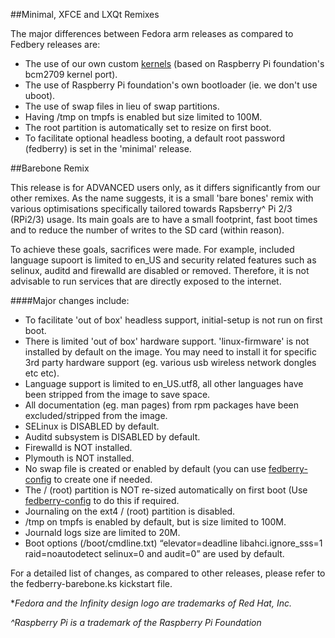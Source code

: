 ##Minimal, XFCE and LXQt Remixes

The major differences between Fedora arm releases as compared to Fedbery releases are:
- The use of our own custom [kernels](https://github.com/fedberry/kernel) (based on Raspberry Pi foundation's bcm2709 kernel port).
- The use of Raspberry Pi foundation's own bootloader (ie. we don't use uboot).
- The use of swap files in lieu of swap partitions.
- Having /tmp on tmpfs is enabled but size limited to 100M.
- The root partition is automatically set to resize on first boot.
- To facilitate optional headless booting, a default root password (fedberry) is set in the 'minimal' release.

##Barebone Remix

This release is for ADVANCED users only, as it differs significantly from our other remixes. As the name suggests, it is a small 'bare bones' remix with various optimisations specifically tailored towards Rapsberry^ Pi 2/3 (RPi2/3) usage. Its main goals are to have a small footprint, fast boot times and to reduce the number of writes to the SD card (within reason).

To achieve these goals, sacrifices were made. For example, included language supoort is limited to en_US and security related features such as selinux, auditd and firewalld are disabled or removed. Therefore, it is not advisable to run services that are directly exposed to the internet.

####Major changes include:
- To facilitate 'out of box' headless support, initial-setup is not run on first boot.
- There is limited 'out of box' hardware support. 'linux-firmware' is not installed by default on the image. You may need to install it for specific 3rd party hardware support (eg. various usb wireless network dongles etc etc).
- Language support is limited to en_US.utf8, all other languages have been stripped from the image to save space.
- All documentation (eg. man pages) from rpm packages have been excluded/stripped from the image.
- SELinux is DISABLED by default.
- Auditd subsystem is DISABLED by default.
- Firewalld is NOT installed.
- Plymouth is NOT installed.
- No swap file is created or enabled by default (you can use [fedberry-config](https://github.com/fedberry/fedberry-config) to create one if needed.
- The / (root) partition is NOT re-sized automatically on first boot (Use [fedberry-config](https://github.com/fedberry/fedberry-config) to do this if required.
- Journaling on the ext4 / (root) partition is disabled.
- /tmp on tmpfs is enabled by default, but is size limited to 100M.
- Journald logs size are limited to 20M.
- Boot options (/boot/cmdline.txt) “elevator=deadline libahci.ignore_sss=1 raid=noautodetect selinux=0 and audit=0” are used by default.

For a detailed list of changes, as compared to other releases, please refer to the fedberry-barebone.ks kickstart file.

**Fedora and the Infinity design logo are trademarks of Red Hat, Inc.*

*^Raspberry Pi is a trademark of the Raspberry Pi Foundation*
